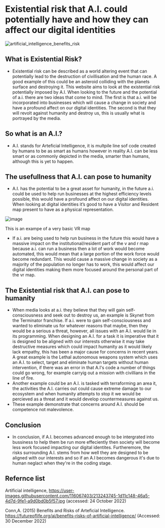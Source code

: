 # Existential risk that A.I. could potentially have and how they can affect our digital identities

![artificial_intelligence_benefits_risk](https://user-images.githubusercontent.com/116067403/213243745-1d11c148-46a5-4d7d-9fe1-a9d0bd0b5f57.jpg)

## What is Existential Risk? 

- Existential risk can be described as a world altering event that can potentially lead to the destruction of civillisation and the human race. A good example of this could be an asteroid colliding with the planets surface and destroying it. This website aims to look at the existential risk potentially imposed by A.I. When looking to the future and the potential of a.i.  there are two ideas that come to mind. The first is that a.i. will be incorporated into businesses which will cause a change in society and have a profound affect on our digital identities. The second is that they will revolt against humanity and destroy us, this is usually what is portrayed by the media.


## So what is an A.I.?

- A.I. stands for Arteficial Intelligence, it is multpile line sof code created by humans to be as smart as humans however in reality A.I. can be less smart or as commonly depicted in the media, smarter than humans, although this is yet to happen.  


## The usefullness that A.I. can pose to humanity

- A.I. has the potential to be a great asset for humanity, in the future a.i. could be used to help run businesses at the highest efficiency levels possible, this would have a profound affect on our digital identities. When looking at digital identities it’s good to have a Visitor and Resident map present to have as a physical representation. 

![image](https://user-images.githubusercontent.com/116067403/213249462-d742ba28-ccf7-46c5-8b48-6dbd5b00b370.png)

This is an exampe of a very basic VR map

- If a.i. are being used to help run business in the future this would have a massive impact on the institutional/resident part of the v and r map because a.i. can run a business then a lot of work would become automated, this would mean that a large portion of the work force would become redundant. This would cause a massive change in society as a majority of the population no longer has to work, this would affect our digital identities making them more focused around the personal part of the vr map.  

## The Existential risk that A.I. can pose to humanity

- When media looks at a.i. they believe that they will gain self-consciousness and seek out to destroy us, an example is Skynet from the Terminator franchise. If a.i. were to gain self-consciousness and wanted to eliminate us for whatever reasons that maybe, then they would be a serious a threat, however, all issues with an A.I. would lie in its programming. When designing an A.I. for a task it is imperative that it is designed to be aligned with our interests otherwise it may take destructive measures which could impact humanity as it would likely lack empathy, this has been a major cause for concerns in recent years. A great example is the Lethal autonomous weapons system which uses an A.I. to select, target and eliminate human targets without human intervention, if there was an error in that A.I's code a number of things could go wrong, for example carryig out a mission with civillians in the line of fire. 
- Another example could be an A.I. is tasked with terraforming an area it, the activities the A.I. carries out could cause extreme damage to our ecosystem and when humanity attempts to stop it we would be percieved as a threat and it would develop countermeasures against us.
- These example demonstrate that concerns around A.I. should be competence not malevolence.

## Conclusion

- In conclusion, if A.I. becomes advanced enough to be intergrated into bussiness to help them be run more effeciently then society will become less work focused impacting our digital identites. Furtheremore, the risks surrounding A.I. stems from how well they are designed to be aligned with our interests and so if an A.I becomes dangerous it's due to human neglact when they're in the coding stage.

## Refernce list 

Artificial intelligence, https://user-images.githubusercontent.com/116067403/213243745-1d11c148-46a5-4d7d-9fe1-a9d0bd0b5f57.jpg (accessed: 24 October 2022)

Conn,A. (2015) Benefits and Risks of Arteficial Intelligence. https://futureoflife.org/ai/benefits-risks-of-artificial-intelligence/ (Accessed: 30 December 2022)


